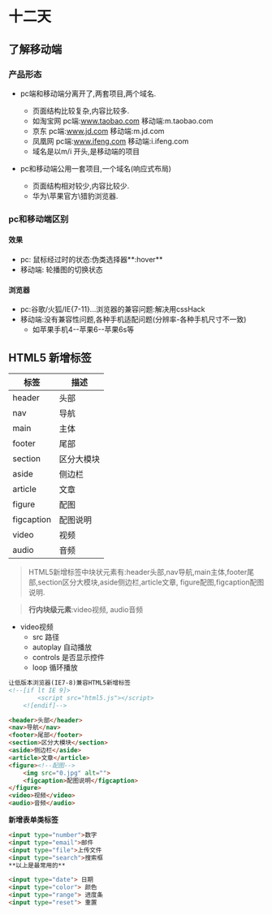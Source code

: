# 十二天
## 了解移动端
### 产品形态
- pc端和移动端分离开了,两套项目,两个域名.
    - 页面结构比较复杂,内容比较多.
    - 如淘宝网 pc端:www.taobao.com 移动端:m.taobao.com
    - 京东 pc端:www.jd.com 移动端:m.jd.com
    - 凤凰网 pc端:www.ifeng.com 移动端:i.ifeng.com
    - 域名是以m/i 开头,是移动端的项目

- pc和移动端公用一套项目,一个域名(响应式布局)
    - 页面结构相对较少,内容比较少.
    - 华为\苹果官方\猎豹浏览器.

### pc和移动端区别
#### 效果
- pc: 鼠标经过时的状态:伪类选择器**:hover**
- 移动端: 轮播图的切换状态

#### 浏览器
- pc:谷歌/火狐/IE{7-11}...浏览器的兼容问题:解决用cssHack
- 移动端:没有兼容性问题,各种手机适配问题(分辨率-各种手机尺寸不一致)
    - 如苹果手机4--苹果6--苹果6s等

## HTML5 新增标签
|标签|描述|
|--|--|
|header|头部|
|nav|导航|
|main|主体|
|footer|尾部|
|section|区分大模块|
|aside|侧边栏|
|article|文章|
|figure|配图|
|figcaption|配图说明|
|video|视频|
|audio|音频|

> HTML5新增标签中块状元素有:header头部,nav导航,main主体,footer尾部,section区分大模块,aside侧边栏,article文章,
figure配图,figcaption配图说明.

> **行内块级元素**:video视频, audio音频
- video视频
    - src 路径
    - autoplay 自动播放
    - controls  是否显示控件
    - loop  循环播放

```html
让低版本浏览器(IE7-8)兼容HTML5新增标签
<!--[if lt IE 9]>
        <script src="html5.js"></script>
    <![endif]-->
```
```html
<header>头部</header>
<nav>导航</nav>
<footer>尾部</footer>
<section>区分大模块</section>
<aside>侧边栏</aside>
<article>文章</article>
<figure><!--配图-->
    <img src="0.jpg" alt="">
    <figcaption>配图说明</figcaption>
</figure>
<video>视频</video>
<audio>音频</audio>
```
**新增表单类标签**
```html
<input type="number">数字
<input type="email">邮件
<input type="file">上传文件
<input type="search">搜索框
**以上是最常用的**

<input type="date"> 日期
<input type="color"> 颜色
<input type="range"> 进度条
<input type="reset"> 重置
```



